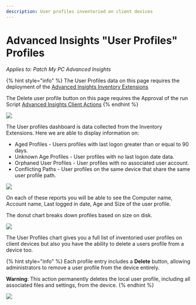 ```yaml
---
description: User profiles inventoried on client devices
---
```


# Advanced Insights "User Profiles" Profiles

_Applies to: Patch My PC Advanced Insights_

{% hint style="info" %}
The User Profiles data on this page requires the deployment of the [Advanced Insights Inventory Extensions](../../advanced-insights-inventory-extensions/)

The Delete user profile button on this page requires the Approval of the run Script [Advanced Insights Client Actions](../../advanced-insights-inventory-extensions/insights-custom-client-actions.md#script-approval)
{% endhint %}

![](../../../.gitbook/assets/image-\(2171\).png)

The User profiles dashboard is data collected from the Inventory Extensions. Here we are able to display information on:

* Aged Profiles - Users profiles with last logon greater than or equal to 90 days.
* Unknown Age Profiles - User profiles with no last logon date data.
* Orphaned User Profiles - User profiles with no associated user account.
* Conflicting Paths - User profiles on the same device that share the same user profile path.

![](../../../.gitbook/assets/image-\(2174\).png)

On each of these reports you will be able to see the Computer name, Account name, Last logged in date, Age and Size of the user profile.

The donut chart breaks down profiles based on size on disk.

![](../../../.gitbook/assets/image-\(2173\).png)

The User Profiles chart gives you a full list of inventoried user profiles on client devices but also you have the ability to delete a users profile from a device too.

{% hint style="info" %}
Each profile entry includes a **Delete** button, allowing administrators to remove a user profile from the device entirely.

**Warning**: This action permanently deletes the local user profile, including all associated files and settings, from the device.
{% endhint %}

![](../../../.gitbook/assets/image-\(2176\).png)

